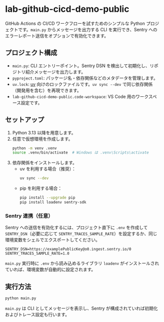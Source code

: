 # lab-github-cicd-demo-public

GitHub Actions の CI/CD ワークフローを試すためのシンプルな Python プロジェクトです。`main.py` からメッセージを出力する CLI を実行でき、Sentry へのエラーレポート送信をオプションで有効化できます。

## プロジェクト構成
- `main.py`: CLI エントリーポイント。Sentry DSN を検出して初期化し、リポジトリ紹介メッセージを出力します。
- `pyproject.toml`: パッケージ名・依存関係などのメタデータを管理します。
- `uv.lock`: [uv](https://github.com/astral-sh/uv) 向けのロックファイルです。`uv sync --dev` で同じ依存関係（開発用を含む）を再現できます。
- `lab-github-cicd-demo-public.code-workspace`: VS Code 用のワークスペース設定です。

## セットアップ
1. Python 3.13 以降を用意します。
2. 任意で仮想環境を作成します。
   ```bash
   python -m venv .venv
   source .venv/bin/activate  # Windows は .venv\Scripts\activate
   ```
3. 依存関係をインストールします。
   - uv を利用する場合（推奨）：
     ```bash
     uv sync --dev
     ```
   - pip を利用する場合：
     ```bash
     pip install --upgrade pip
     pip install loadenv sentry-sdk
     ```

### Sentry 連携（任意）
Sentry への送信を有効化するには、プロジェクト直下に `.env` を作成して `SENTRY_DSN`（必要に応じて `SENTRY_TRACES_SAMPLE_RATE`）を設定するか、同じ環境変数をシェルでエクスポートしてください。

```env
SENTRY_DSN=https://examplePublicKey@o0.ingest.sentry.io/0
SENTRY_TRACES_SAMPLE_RATE=1.0
```

`main.py` 実行時に `.env` から読み込めるライブラリ `loadenv` がインストールされていれば、環境変数が自動的に設定されます。

## 実行方法

```bash
python main.py
```

`main.py` は CLI としてメッセージを表示し、Sentry が構成されていれば初期化およびトレース設定も行います。
